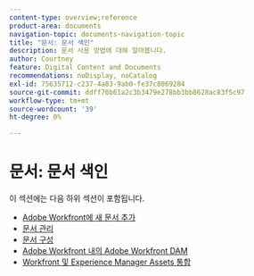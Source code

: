 ```yaml
---
content-type: overview;reference
product-area: documents
navigation-topic: documents-navigation-topic
title: "문서: 문서 색인"
description: 문서 사용 방법에 대해 알아봅니다.
author: Courtney
feature: Digital Content and Documents
recommendations: noDisplay, noCatalog
exl-id: 75635712-c237-4a83-9ab0-fe37c8069284
source-git-commit: ddff70b61a2c3b3479e278bb3bb8628ac83f5c97
workflow-type: tm+mt
source-wordcount: '39'
ht-degree: 0%

---
```


# 문서: 문서 색인

<!-- Audited: 1/2024 -->

이 섹션에는 다음 하위 섹션이 포함됩니다.

* [Adobe Workfront에 새 문서 추가](../documents/adding-documents-to-workfront/add-new-documents-to-workfront.md)
* [문서 관리](../documents/managing-documents/manage-documents.md)
* [문서 구성](../documents/organizing-documents/organize-documents.md)
* [Adobe Workfront 내의 Adobe Workfront DAM](../documents/workfront-dam-within-workfront/workfront-dam-in-workfrontt.md)
* [Workfront 및 Experience Manager Assets 통합](../documents/workfront-and-experience-manager-integrations/wf-experience-manager-integrations.md)
